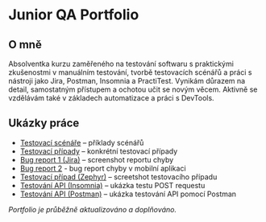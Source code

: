 # Junior QA Portfolio

## O mně
Absolventka kurzu zaměřeného na testování softwaru s praktickými zkušenostmi v manuálním testování, tvorbě testovacích scénářů a práci s nástroji jako Jira, Postman, Insomnia a PractiTest. Vynikám důrazem na detail, samostatným přístupem a ochotou učit se novým věcem. Aktivně se vzdělávám také v základech automatizace a práci s DevTools.

## Ukázky práce
- [Testovací scénáře](files/Test_scenarios.md) – příklady scénářů  
- [Testovací případy](files/Test_cases.md) – konkrétní testovací případy
- [Bug report 1 (Jira)](images/Jira_bug.png) – screenshot reportu chyby
- [Bug report 2](files/Bug_Kontra_K_app.md) - bug report chyby v mobilní aplikaci
- [Testovací případ (Zephyr)](files/Jira_Test_Case.md) – screetshot testovacího případu
- [Testování API (Insomnia)](files/Insomnia_POST_OK.md) – ukázka testu POST requestu
- [Testování API (Postman)](files/API_Postman.md) – ukázka testování API pomocí Postman

*Portfolio je průběžně aktualizováno a doplňováno.*
